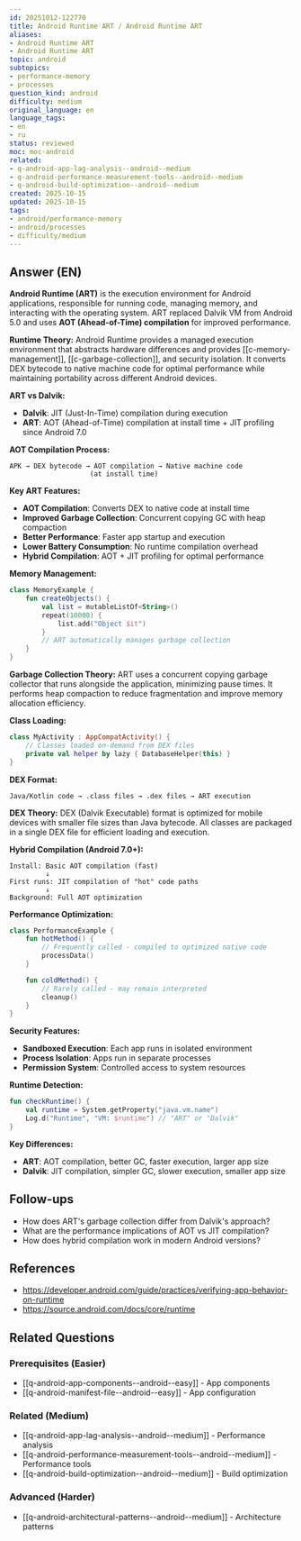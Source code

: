 ```yaml
---
id: 20251012-122770
title: Android Runtime ART / Android Runtime ART
aliases:
- Android Runtime ART
- Android Runtime ART
topic: android
subtopics:
- performance-memory
- processes
question_kind: android
difficulty: medium
original_language: en
language_tags:
- en
- ru
status: reviewed
moc: moc-android
related:
- q-android-app-lag-analysis--android--medium
- q-android-performance-measurement-tools--android--medium
- q-android-build-optimization--android--medium
created: 2025-10-15
updated: 2025-10-15
tags:
- android/performance-memory
- android/processes
- difficulty/medium
---
```


## Answer (EN)
**Android Runtime (ART)** is the execution environment for Android applications, responsible for running code, managing memory, and interacting with the operating system. ART replaced Dalvik VM from Android 5.0 and uses **AOT (Ahead-of-Time) compilation** for improved performance.

**Runtime Theory:**
Android Runtime provides a managed execution environment that abstracts hardware differences and provides [[c-memory-management]], [[c-garbage-collection]], and security isolation. It converts DEX bytecode to native machine code for optimal performance while maintaining portability across different Android devices.

**ART vs Dalvik:**
- **Dalvik**: JIT (Just-In-Time) compilation during execution
- **ART**: AOT (Ahead-of-Time) compilation at install time + JIT profiling since Android 7.0

**AOT Compilation Process:**
```
APK → DEX bytecode → AOT compilation → Native machine code
                    (at install time)
```

**Key ART Features:**
- **AOT Compilation**: Converts DEX to native code at install time
- **Improved Garbage Collection**: Concurrent copying GC with heap compaction
- **Better Performance**: Faster app startup and execution
- **Lower Battery Consumption**: No runtime compilation overhead
- **Hybrid Compilation**: AOT + JIT profiling for optimal performance

**Memory Management:**
```kotlin
class MemoryExample {
    fun createObjects() {
        val list = mutableListOf<String>()
        repeat(10000) {
            list.add("Object $it")
        }
        // ART automatically manages garbage collection
    }
}
```

**Garbage Collection Theory:**
ART uses a concurrent copying garbage collector that runs alongside the application, minimizing pause times. It performs heap compaction to reduce fragmentation and improve memory allocation efficiency.

**Class Loading:**
```kotlin
class MyActivity : AppCompatActivity() {
    // Classes loaded on-demand from DEX files
    private val helper by lazy { DatabaseHelper(this) }
}
```

**DEX Format:**
```
Java/Kotlin code → .class files → .dex files → ART execution
```

**DEX Theory:**
DEX (Dalvik Executable) format is optimized for mobile devices with smaller file sizes than Java bytecode. All classes are packaged in a single DEX file for efficient loading and execution.

**Hybrid Compilation (Android 7.0+):**
```
Install: Basic AOT compilation (fast)
         ↓
First runs: JIT compilation of "hot" code paths
         ↓
Background: Full AOT optimization
```

**Performance Optimization:**
```kotlin
class PerformanceExample {
    fun hotMethod() {
        // Frequently called - compiled to optimized native code
        processData()
    }

    fun coldMethod() {
        // Rarely called - may remain interpreted
        cleanup()
    }
}
```

**Security Features:**
- **Sandboxed Execution**: Each app runs in isolated environment
- **Process Isolation**: Apps run in separate processes
- **Permission System**: Controlled access to system resources

**Runtime Detection:**
```kotlin
fun checkRuntime() {
    val runtime = System.getProperty("java.vm.name")
    Log.d("Runtime", "VM: $runtime") // "ART" or "Dalvik"
}
```

**Key Differences:**
- **ART**: AOT compilation, better GC, faster execution, larger app size
- **Dalvik**: JIT compilation, simpler GC, slower execution, smaller app size

## Follow-ups

- How does ART's garbage collection differ from Dalvik's approach?
- What are the performance implications of AOT vs JIT compilation?
- How does hybrid compilation work in modern Android versions?

## References

- https://developer.android.com/guide/practices/verifying-app-behavior-on-runtime
- https://source.android.com/docs/core/runtime

## Related Questions

### Prerequisites (Easier)
- [[q-android-app-components--android--easy]] - App components
- [[q-android-manifest-file--android--easy]] - App configuration

### Related (Medium)
- [[q-android-app-lag-analysis--android--medium]] - Performance analysis
- [[q-android-performance-measurement-tools--android--medium]] - Performance tools
- [[q-android-build-optimization--android--medium]] - Build optimization

### Advanced (Harder)
- [[q-android-architectural-patterns--android--medium]] - Architecture patterns